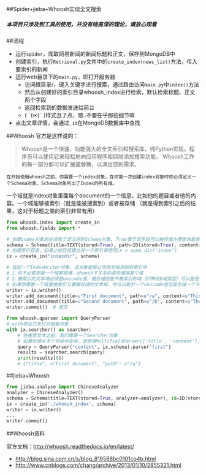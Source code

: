##Spider+jieba+Whoosh实现全文搜索

##### 本项目只涉及到工具的使用，并没有啥高深的理论，请放心观看

##流程
* 运行`spider`，爬取网易新闻的新闻标题和正文，保存到MongoDB中
* 创建索引，执行`Retrieval.py`文件中的`create_index(news_list)`方法，传入要索引的新闻
* 运行web目录下的`main.py`，即打开服务器
    * 访问根目录/，键入关键字进行搜索，通过路由访问`main.py`中`index()`方法
    * 然后从创建好的索引目录whoosh_index进行检索，默认检索标题、正文两个字段
    * 返回检索到的数据发送给前台
    * ( ¯(∞)¯ )样式丑了点，嗯..不要在乎那些细节嘛
* 点击文章详情，会通过`_id`在MongoDB数据库中查找

##Whoosh
官方是这样说的：
>Whoosh是一个快速、功能强大的全文索引和搜索库，纯Python实现。程序员可以使用它来轻松地向应用程序和网站添加搜索功能。
Whoosh工作的每一部分都可以扩展或替换，以满足您的需求。

    在开始使用whoosh之前，你需要一个index对象，在你第一次创建index对象时你必须定义一个Schema对象，Schema对象列出了Index的所有域。
一个域就是Index对象里面每个document的一个信息，比如他的题目或者他的内容。一个域能够被索引（就是能被搜索到）或者被存储
（就是得到索引之后的结果，这对于标题之类的索引非常有用）
```python
from whoosh.index import create_in
from whoosh.fields import *

# 创建index对象前必须有个定义好的Schema对象, True表示该字段可以被存储方便查询是拿出来
schema = Schema(title=TEXT(stored=True), path=ID(stored=True), content=TEXT)
# 创建索引目录，如果之前已经建立好一个索引请使用ix = open_dir("index")
ix = create_in("indexdir", schema)

# 返回一个IndexWriter对象，该对象能够让你将文档添加到索引中
# 1.你不必要把每一个域都填满，whoosh不关系你是否漏掉某个域
# 2.被索引的文本域必须是unicode值，被存储但是不被索引的域（STROED域类型）可以是任何和序列化的对象
# 如果你需要一个既要被索引又要被存储的文本域，你可以索引一个unicode值但是存储一个不同的对象（某些时候非常有用）
writer = ix.writer()
writer.add_document(title=u"First document", path=u"/a", content=u"This is the first document we've added!")
writer.add_document(title=u"Second document", path=u"/b", content=u"The second one is even more interesting!")
writer.commit()  # 提交

from whoosh.qparser import QueryParser
# with表达式来打开搜索对象
with ix.searcher() as searcher:
    # 在搜索文本之前，我们需要一个Searcher对象
    # 如果你想从多个字段中查询，请使用MultifieldParser(['title', 'content'], schema=ix.schema)
    query = QueryParser("content", ix.schema).parse("first")
    results = searcher.search(query)
    print(results[0])
    # {"title": u"First document", "path": u"/a"}
```
##jieba+Whoosh
```python
from jieba.analyse import ChineseAnalyzer
analyzer = ChineseAnalyzer()
schema = Schema(title=TEXT(stored=True, analyzer=analyzer), id=ID(stored=True), content=TEXT(analyzer=analyzer))
ix = create_in('./whoosh_index', schema)
writer = ix.writer()
...
writer.commit()
```

##Whoosh资料

官方文档：http://whoosh.readthedocs.io/en/latest/

* http://blog.sina.com.cn/s/blog_819588bc0101co4b.html
* http://www.cnblogs.com/chang/archive/2013/01/10/2855321.html







